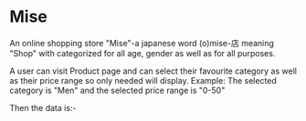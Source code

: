 # Mise
An online shopping store "Mise"-a japanese word (o)mise-店 meaning "Shop" with categorized for all age, gender as well as for all purposes.

A user can visit Product page and can select their favourite category as well as their price range so only needed will display.
Example: The selected category is "Men" and the selected price range is "0-50"

Then the data is:-

